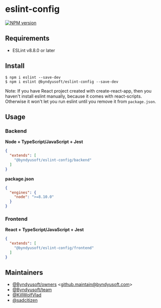 # eslint-config

[![NPM version](https://img.shields.io/npm/v/@byndyusoft/eslint-config.svg)](https://www.npmjs.com/package/@byndyusoft/eslint-config)


## Requirements

- ESLint v8.8.0 or later

## Install

```shell script
$ npm i eslint --save-dev
$ npm i eslint @byndyusoft/eslint-config --save-dev
```

Note: If you have React project created with create-react-app, then you haven't install eslint manually, because it comes with react-scripts. Otherwise it won't let you run eslint until you remove it from `package.json`.

## Usage

### Backend 
**Node + TypeScript/JavaScript + Jest**

```json
{
  "extends": [
    "@byndyusoft/eslint-config/backend"
  ]
}
```

**package.json**

```json
{
  "engines": {
    "node": ">=8.10.0"
  }
}
```

### Frontend 
**React + TypeScript/JavaScript + Jest**

```json
{
  "extends": [
    "@byndyusoft/eslint-config/frontend"
  ]
}
```

## Maintainers

- [@Byndyusoft/owners](https://github.com/orgs/Byndyusoft/teams/owners) <<github.maintain@byndyusoft.com>>
- [@Byndyusoft/team](https://github.com/orgs/Byndyusoft/teams/team)
- [@KillWolfVlad](https://github.com/KillWolfVlad)
- [@sadcitizen](https://github.com/sadcitizen)

